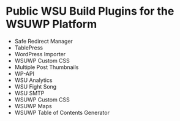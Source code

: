 # Public WSU Build Plugins for the WSUWP Platform

* Safe Redirect Manager
* TablePress
* WordPress Importer
* WSUWP Custom CSS
* Multiple Post Thumbnails
* WP-API
* WSU Analytics
* WSU Fight Song
* WSU SMTP
* WSUWP Custom CSS
* WSUWP Maps
* WSUWP Table of Contents Generator